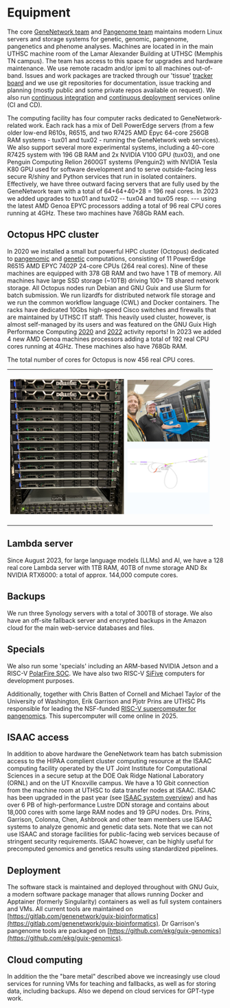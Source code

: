 # Equipment

The core [GeneNetwork team](https://github.com/genenetwork/) and [Pangenome team](https://github.com/pangenome) maintains modern Linux servers and storage systems for genetic, genomic, pangenome, pangenetics and phenome analyses.
Machines are located in in the main UTHSC machine room of the Lamar Alexander Building at UTHSC (Memphis TN campus).
The team has access to this space for upgrades and hardware maintenance.
We use remote racadm and/or ipmi to all machines out-of-band.
Issues and work packages are tracked through our 'tissue' [tracker board](https://issues.genenetwork.org/) and we use git repositories for documentation, issue tracking and planning (mostly public and some private repos available on request).
We also run [continuous integration](https://ci.genenetwork.org/) and [continuous deployment](https://cd.genenetwork.org/) services online (CI and CD).

The computing facility has four computer racks dedicated to GeneNetwork-related work.
Each rack has a mix of Dell PowerEdge servers (from a few older low-end R610s, R6515, and two R7425 AMD Epyc 64-core 256GB RAM systems - tux01 and tux02 - running the GeneNetwork web services).
We also support several more experimental systems, including a 40-core R7425 system with 196 GB RAM and 2x NVIDIA V100 GPU (tux03), and one Penguin Computing Relion 2600GT systems (Penguin2) with NVIDIA Tesla K80 GPU used for software development and to serve outside-facing less secure R/shiny and Python services that run in isolated containers. Effectively, we have three outward facing servers that are fully used by the GeneNetwork team with a total of 64+64+40+28 = 196 real cores.
In 2023 we added upgrades to tux01 and tux02 -- tux04 and tux05 resp. --- using the latest AMD Genoa EPYC processors adding a total of 96 real CPU cores running at 4GHz. These two machines have 768Gb RAM each.

## Octopus HPC cluster

In 2020 we installed a small but powerful HPC cluster (Octopus) dedicated to [pangenomic](https://www.biorxiv.org/content/10.1101/2021.11.10.467921v1) and [genetic](https://genenetwork.org/) computations, consisting of 11 PowerEdge R6515 AMD EPYC 7402P 24-core CPUs (264 real cores).
Nine of these machines are equipped with 378 GB RAM and two have 1 TB of memory.
All machines have large SSD storage (~10TB) driving 100+ TB shared network storage.
All Octopus nodes run Debian and GNU Guix and use Slurm for batch submission.
We run lizardfs for distributed network file storage and we run the common workflow language (CWL) and Docker containers.
The racks have dedicated 10Gbs high-speed Cisco switches and firewalls that are maintained by UTHSC IT staff.
This heavily used cluster, however, is almost self-managed by its users and was featured on the GNU Guix High Performance Computing [2020](https://hpc.guix.info/blog/2021/02/guix-hpc-activity-report-2020/) and  [2022](https://hpc.guix.info/blog/2023/02/guix-hpc-activity-report-2022/) activity reports!
In 2023 we added 4 new AMD Genoa machines  processors adding a total of 192 real CPU cores running at 4GHz. These machines also have 768Gb RAM.

The total number of cores for Octopus is now 456 real CPU cores.

<table border="0" style="width:95%">
<tr>
  <td>
    <img style="margin: 20px 0px" alt="Octopus HPC" width="100%"  src="https://github.com/genenetwork/gn-docs/raw/master/general/help/combi.jpg"/>
  </td>
</tr>
</table>

## Lambda server

Since August 2023, for large language models (LLMs) and AI, we have a 128 real core Lambda server with 1TB RAM, 40TB of nvme storage AND 8x NVIDIA RTX6000: a total of approx. 144,000 compute cores.

## Backups

We run three Synology servers with a total of 300TB of storage.
We also have an off-site fallback server and encrypted backups in the Amazon cloud for the main web-service databases and files.

## Specials

We also run some 'specials' including an ARM-based NVIDIA Jetson and a
RISC-V [PolarFire
SOC](https://www.cnx-software.com/2020/07/20/polarfire-soc-icicle-64-bit-risc-v-and-fpga-development-board-runs-linux-or-freebsd/).
We
have also two RISC-V
[SiFive](https://www.sifive.com/blog/the-heart-of-risc-v-development-is-unmatched)
computers for development purposes.

Additionally, together with Chris Batten of Cornell and Michael Taylor of the University of Washington, Erik Garrison and Pjotr Prins are UTHSC PIs responsible for leading the NSF-funded [RISC-V supercomputer for pangenomics](https://news.cornell.edu/stories/2021/11/5m-grant-will-tackle-pangenomics-computing-challenge). This supercomputer will come online in 2025.

## ISAAC access

In addition to above hardware the GeneNetwork team has batch submission access to the HIPAA complient cluster computing resource at the ISAAC computing facility operated by the UT Joint Institute for Computational Sciences in a secure setup at the DOE Oak Ridge National Laboratory (ORNL) and on the UT Knoxville campus.
We have a 10 Gbit connection from the machine room at UTHSC to data transfer nodes at ISAAC.  ISAAC has been upgraded in the past year (see [ISAAC system overview](https://oit.utk.edu/hpsc/available-resources/)) and has over 6 PB of high-performance Lustre DDN storage and contains about 18,000 cores with some large RAM nodes and 19 GPU nodes.
Drs. Prins, Garrison, Colonna, Chen, Ashbrook and other team members use ISAAC systems to analyze genomic and genetic data sets.
Note that we can not use ISAAC and storage facilities for public-facing web services because of stringent security requirements.
ISAAC however, can be highly useful for precomputed genomics and genetics results using standardized pipelines.

## Deployment

The software stack is maintained and deployed throughout with GNU Guix, a modern software package manager that allows running Docker and Apptainer (formerly Singularity) containers as well as full system containers and VMs.
All current tools are maintained on [https://gitlab.com/genenetwork/guix-bioinformatics](https://gitlab.com/genenetwork/guix-bioinformatics). Dr&nbsp;Garrison's pangenome tools are packaged on [https://github.com/ekg/guix-genomics](https://github.com/ekg/guix-genomics).

## Cloud computing

In addition the the "bare metal" described above we increasingly use cloud services for running VMs for teaching and fallbacks, as well as for storing data, including backups. Also we depend on cloud services for GPT-type work.

